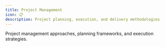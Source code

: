 ```yaml
---
title: Project Management
icon: 📋
description: Project planning, execution, and delivery methodologies
---
```


Project management approaches, planning frameworks, and execution strategies.